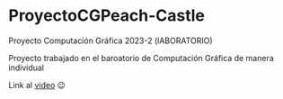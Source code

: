 # ProyectoCGPeach-Castle
Proyecto Computación Gráfica 2023-2 (lABORATORIO)

Proyecto trabajado en el baroatorio de Computación Gráfica de manera individual

Link al [video](https://www.youtube.com/watch?v=TIJpNWJgmoc) 😉

